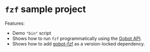 # `fzf` sample project

Features:

- Demo `"bin"` script
- Shows how to run `fzf` programmatically using the [Gobot API](https://github.com/benallfree/gobot/tree/v1.0.0-alpha.24/docs/readme.md).
- Shows how to add [gobot-fzf](https://www.npmjs.com/package/gobot-fzf) as a version-locked dependency.
